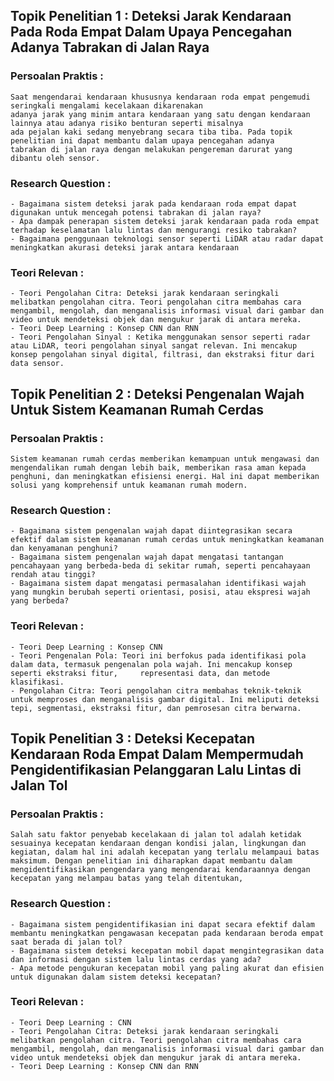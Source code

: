 ## Topik Penelitian 1 : Deteksi Jarak Kendaraan Pada Roda Empat Dalam Upaya Pencegahan Adanya Tabrakan di Jalan Raya
### Persoalan Praktis :
    Saat mengendarai kendaraan khususnya kendaraan roda empat pengemudi seringkali mengalami kecelakaan dikarenakan 
    adanya jarak yang minim antara kendaraan yang satu dengan kendaraan lainnya atau adanya risiko benturan seperti misalnya 
    ada pejalan kaki sedang menyebrang secara tiba tiba. Pada topik penelitian ini dapat membantu dalam upaya pencegahan adanya 
    tabrakan di jalan raya dengan melakukan pengereman darurat yang dibantu oleh sensor.
### Research Question :
    - Bagaimana sistem deteksi jarak pada kendaraan roda empat dapat digunakan untuk mencegah potensi tabrakan di jalan raya?
    - Apa dampak penerapan sistem deteksi jarak kendaraan pada roda empat terhadap keselamatan lalu lintas dan mengurangi resiko tabrakan?
    - Bagaimana penggunaan teknologi sensor seperti LiDAR atau radar dapat meningkatkan akurasi deteksi jarak antara kendaraan
### Teori Relevan :
    - Teori Pengolahan Citra: Deteksi jarak kendaraan seringkali melibatkan pengolahan citra. Teori pengolahan citra membahas cara mengambil, mengolah, dan menganalisis informasi visual dari gambar dan video untuk mendeteksi objek dan mengukur jarak di antara mereka.
    - Teori Deep Learning : Konsep CNN dan RNN
    - Teori Pengolahan Sinyal : Ketika menggunakan sensor seperti radar atau LiDAR, teori pengolahan sinyal sangat relevan. Ini mencakup konsep pengolahan sinyal digital, filtrasi, dan ekstraksi fitur dari data sensor.

## Topik Penelitian 2 : Deteksi Pengenalan Wajah Untuk Sistem Keamanan Rumah Cerdas
### Persoalan Praktis :
    Sistem keamanan rumah cerdas memberikan kemampuan untuk mengawasi dan mengendalikan rumah dengan lebih baik, memberikan rasa aman kepada penghuni, dan meningkatkan efisiensi energi. Hal ini dapat memberikan solusi yang komprehensif untuk keamanan rumah modern.
### Research Question :
    - Bagaimana sistem pengenalan wajah dapat diintegrasikan secara efektif dalam sistem keamanan rumah cerdas untuk meningkatkan keamanan dan kenyamanan penghuni?
    - Bagaimana sistem pengenalan wajah dapat mengatasi tantangan pencahayaan yang berbeda-beda di sekitar rumah, seperti pencahayaan rendah atau tinggi?
    - Bagaimana sistem dapat mengatasi permasalahan identifikasi wajah yang mungkin berubah seperti orientasi, posisi, atau ekspresi wajah yang berbeda?
### Teori Relevan :
    - Teori Deep Learning : Konsep CNN 
    - Teori Pengenalan Pola: Teori ini berfokus pada identifikasi pola dalam data, termasuk pengenalan pola wajah. Ini mencakup konsep seperti ekstraksi fitur,     representasi data, dan metode klasifikasi.
    - Pengolahan Citra: Teori pengolahan citra membahas teknik-teknik untuk memproses dan menganalisis gambar digital. Ini meliputi deteksi tepi, segmentasi, ekstraksi fitur, dan pemrosesan citra berwarna.

## Topik Penelitian 3 : Deteksi Kecepatan Kendaraan Roda Empat Dalam Mempermudah Pengidentifikasian Pelanggaran Lalu Lintas di Jalan Tol
### Persoalan Praktis :
    Salah satu faktor penyebab kecelakaan di jalan tol adalah ketidak sesuainya kecepatan kendaraan dengan kondisi jalan, lingkungan dan kegiatan, dalam hal ini adalah kecepatan yang terlalu melampaui batas maksimum. Dengan penelitian ini diharapkan dapat membantu dalam mengidentifikasikan pengendara yang mengendarai kendaraannya dengan kecepatan yang melampau batas yang telah ditentukan,
### Research Question :
    - Bagaimana sistem pengidentifikasian ini dapat secara efektif dalam membantu meningkatkan pengawasan kecepatan pada kendaraan beroda empat saat berada di jalan tol?
    - Bagaimana sistem deteksi kecepatan mobil dapat mengintegrasikan data dan informasi dengan sistem lalu lintas cerdas yang ada?
    - Apa metode pengukuran kecepatan mobil yang paling akurat dan efisien untuk digunakan dalam sistem deteksi kecepatan?
### Teori Relevan :
    - Teori Deep Learning : CNN
    - Teori Pengolahan Citra: Deteksi jarak kendaraan seringkali melibatkan pengolahan citra. Teori pengolahan citra membahas cara mengambil, mengolah, dan menganalisis informasi visual dari gambar dan video untuk mendeteksi objek dan mengukur jarak di antara mereka.
    - Teori Deep Learning : Konsep CNN dan RNN
    